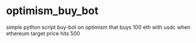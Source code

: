 # optimism_buy_bot
simple python script buy-bot on optimism  that buys 100 eth with usdc when ethereum target price hits 500
